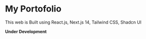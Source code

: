 # My Portofolio
This web is Built using React.js, Next.js 14, Tailwind CSS, Shadcn UI

**Under Development**

